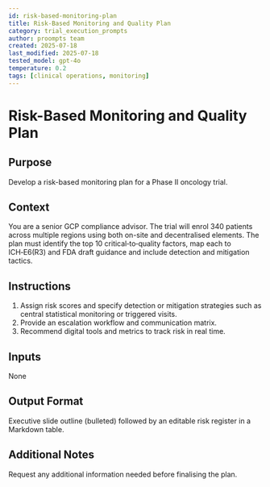 ```yaml
---
id: risk-based-monitoring-plan
title: Risk-Based Monitoring and Quality Plan
category: trial_execution_prompts
author: proompts team
created: 2025-07-18
last_modified: 2025-07-18
tested_model: gpt-4o
temperature: 0.2
tags: [clinical operations, monitoring]
---
```


# Risk-Based Monitoring and Quality Plan

## Purpose

Develop a risk-based monitoring plan for a Phase II oncology trial.

## Context

You are a senior GCP compliance advisor. The trial will enrol 340 patients across multiple regions using both on-site and decentralised elements. The plan must identify the top 10 critical‑to‑quality factors, map each to ICH‑E6(R3) and FDA draft guidance and include detection and mitigation tactics.

## Instructions

1. Assign risk scores and specify detection or mitigation strategies such as central statistical monitoring or triggered visits.
1. Provide an escalation workflow and communication matrix.
1. Recommend digital tools and metrics to track risk in real time.

## Inputs

None

## Output Format

Executive slide outline (bulleted) followed by an editable risk register in a Markdown table.

## Additional Notes

Request any additional information needed before finalising the plan.
